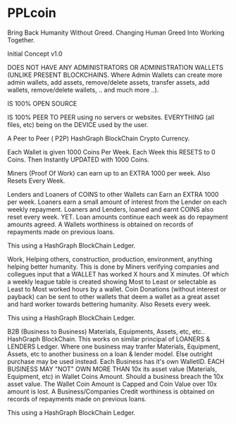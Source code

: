 # PPLcoin

Bring Back Humanity Without Greed.  Changing Human Greed Into Working Together.

Initial Concept v1.0


DOES NOT HAVE ANY ADMINISTRATORS OR ADMINISTRATION WALLETS (UNLIKE PRESENT BLOCKCHAINS. Where Admin Wallets can create more admin wallets, add assets, remove/delete assets, transfer assets, add wallets, remove/delete wallets, .. and much more ..).

IS 100% OPEN SOURCE

IS 100% PEER TO PEER using no servers or websites. EVERYTHING (all files, etc) being on the DEVICE used by the user.


A Peer to Peer ( P2P) HashGraph BlockChain Crypto Currency.

Each Wallet is given 1000 Coins Per Week.
Each Week this RESETS to 0 Coins.
Then Instantly UPDATED with 1000 Coins.

Miners (Proof Of Work) can earn up to an EXTRA 1000 per week.
Also Resets Every Week.

Lenders and Loaners of COINS to other Wallets can Earn an EXTRA 1000 per week.
Loaners earn a small amount of interest from the Lender on each weekly repayment.
Loaners and Lenders, loaned and earnt COINS also reset every week.
YET. Loan amounts continue each week as do repayment amounts agreed.
A Wallets worthiness is obtained on records of repayments made on previous loans.

This using a HashGraph BlockChain Ledger.

Work, Helping others, construction, production, environment, anything helping better humanity.
This is done by Miners verifying companies and collegues input that a WALLET has worked X hours and X minutes.
Of which a weekly league table is created showing Most to Least or selectable as Least to Most worked hours by a wallet.
Coin Donations (without interest or payback) can be sent to other wallets that deem a wallet as a great asset and hard worker towards bettering humanity.
Also Resets every week.

This using a HashGraph BlockChain Ledger.

B2B (Business to Business)
Materials, Equipments, Assets, etc, etc.. HashGraph BlockChain.
This works on similar principal of LOANERS & LENDERS Ledger.
Where one business may tranfer Materials, Equipment, Assets, etc to another business on a loan & lender model.
Else outright purchase may be used instead.
Each Business has it's own WalletID.
EACH BUSINESS MAY "NOT" OWN MORE THAN 10x its asset value (Materials, Equipment, etc) in Wallet Coins Amount.
Should a business breach the 10x asset value. The Wallet Coin Amount is Capped and Coin Value over 10x amount is lost.
A Business/Companies Credit worthiness is obtained on records of repayments made on previous loans.

This using a HashGraph BlockChain Ledger.
